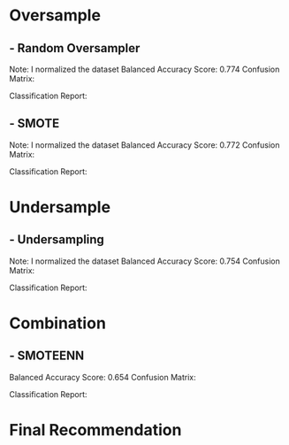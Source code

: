 # Oversample
## - Random Oversampler
Note: I normalized the dataset
Balanced Accuracy Score: 0.774
Confusion Matrix:

Classification Report:


## - SMOTE
Note: I normalized the dataset
Balanced Accuracy Score: 0.772
Confusion Matrix:

Classification Report:


# Undersample
## - Undersampling
Note: I normalized the dataset
Balanced Accuracy Score: 0.754
Confusion Matrix:

Classification Report:


# Combination
## - SMOTEENN
Balanced Accuracy Score: 0.654
Confusion Matrix:

Classification Report:


# Final Recommendation
